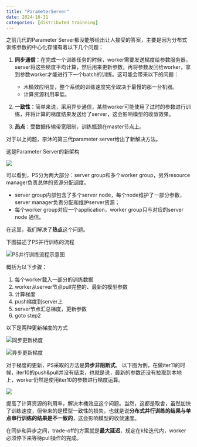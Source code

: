 ```yaml
---
title: "ParameterServer"
date: 2024-10-31
categories: [distributed trainning]
---
```


之前几代的Parameter Server都没能够给出让人接受的答案，主要是因为分布式训练参数的中心化存储有着以下几个问题：

1. **同步通信**：在完成一个训练任务的时候，worker需要发送梯度给参数服务器，server将这些梯度平均计算，然后用来更新参数，再将参数发回给worker，拿到参数worker才能进行下一个batch的训练。这可能会带来以下的问题：
    - 木桶效应明显，整个系统的训练速度完全取决于最慢的那一台机器。
    - 计算资源利用率低。

2. **一致性**：简单来说，采用异步通信，某些worker可能使用了过时的参数进行训练，并将计算的梯度结果发送给了server，这会影响模型的收敛效果。

3. **热点**：受数据传输带宽限制，训练瓶颈在master节点上。

对于以上问题，李沐的第三代parameter server给出了新解决方法。

这是Parameter Server的新架构

![](https://pica.zhimg.com/v2-622874fc4d30a12de71b7678068a97fe_b.webp?consumer=ZHI_MENG)

可以看到，PS分为两大部分：server group和多个worker group，另外resource manager负责总体的资源分配调度。
- server group内部包含了多个server node，每个node维护了一部分参数，server manager负责分配和维护server资源；
- 每个worker group对应一个application，worker group只与对应的server node 通信。

在这里，我们解决了**热点**这个问题。

下图描述了PS并行训练的流程

![PS并行训练流程示意图](https://pic4.zhimg.com/v2-fbde5a01a296542047c5492346391467_b.webp?consumer=ZHI_MENG)

概括为以下步骤：

1. 每个worker载入一部分的训练数据
2. worker从server节点pull完整的、最新的模型参数
3. 计算梯度
4. push梯度到server上
5. server节点汇总梯度，更新参数
6. goto step2

以下是两种更新梯度的方式

![同步更新梯度](https://pic1.zhimg.com/v2-d68b6f8e6d57a7bed9c8fd5e85cca56c_b.gif?consumer=ZHI_MENG)

![异步更新梯度](https://pic4.zhimg.com/v2-75dc0f59d2630e85a79090c1c7cd7dd5_b.gif?consumer=ZHI_MENG)


对于梯度的更新，PS采取的方法是**异步非阻断式**。
以下图为例，在做iter11的时候，iter10的push&pull并没有结束，也就是说，最新的参数还没有拉取到本地上，worker仍然是使用iter10的参数进行梯度运算。

![](https://pic3.zhimg.com/v2-7cd40e19dd7adba7d1d2e9ee26b106fa_b.webp?consumer=ZHI_MENG)

提高了计算资源的利用率，解决木桶效应这个问题。当然，这都是取舍，虽然加快了训练速度，但带来的是模型一致性的损失，也就是说**分布式并行训练的结果与单点串行训练的结果是不一致的**，这会影响模型的收敛速度。

在同步和异步之间，trade-off的方案就是**最大延迟**，规定在k轮迭代内，worker必须停下来等待pull操作的完成。